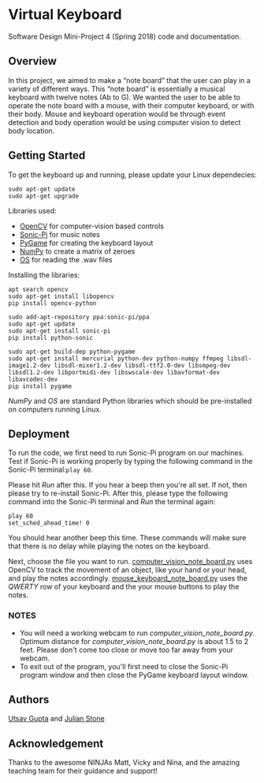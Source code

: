 # Virtual Keyboard
Software Design Mini-Project 4 (Spring 2018) code and documentation.

## Overview
In this project, we aimed to make a “note board” that the user can play in a variety of different ways.
This “note board” is essentially a musical keyboard with twelve notes (Ab to G). We wanted the user to
be able to operate the note board with a mouse, with their computer keyboard, or with their body.
Mouse and keyboard operation would be through event detection and body operation would be using
computer vision to detect body location.

## Getting Started
To get the keyboard up and running, please update your Linux dependecies:

```
sudo apt-get update
sudo apt-get upgrade
```

Libraries used:

* [OpenCV](https://docs.opencv.org/2.4.9/modules/refman.html) for computer-vision based controls
* [Sonic-Pi](http://sonic-pi.net/) for music notes
* [PyGame](http://www.pygame.org/docs/) for creating the keyboard layout
* [NumPy](https://docs.scipy.org/doc/numpy/reference/index.html) to create a matrix of zeroes
* [OS](https://github.com/python/cpython/blob/3.6/Lib/os.py) for reading the .wav files

Installing the libraries:

```
apt search opencv
sudo apt-get install libopencv
pip install opencv-python

sudo add-apt-repository ppa:sonic-pi/ppa
sudo apt-get update
sudo apt-get install sonic-pi
pip install python-sonic

sudo apt-get build-dep python-pygame
sudo apt-get install mercurial python-dev python-numpy ffmpeg libsdl-image1.2-dev libsdl-mixer1.2-dev libsdl-ttf2.0-dev libsmpeg-dev libsdl1.2-dev libportmidi-dev libswscale-dev libavformat-dev libavcodec-dev
pip install pygame
```
_NumPy_ and _OS_ are standard Python libraries which should be pre-installed on computers running Linux.  

## Deployment
To run the code, we first need to run Sonic-Pi program on our machines. Test if Sonic-Pi is working properly by typing the following command in the Sonic-Pi terminal:`play 60`.

Please hit _Run_ after this. If you hear a beep then you're all set. If not, then please try to re-install Sonic-Pi. After this, please type the following command into the Sonic-Pi terminal and _Run_ the terminal again: 
```
play 60
set_sched_ahead_time! 0
```

You should hear another beep this time. These commands will make sure that there is no delay while playing the notes on the keyboard.

Next, choose the file you want to run. [computer_vision_note_board.py](https://github.com/Utsav22G/InteractiveProgramming/blob/master/computer_vision_note_board.py) uses OpenCV to track the movement of an object, like your hand or your head, and play the notes accordingly. [mouse_keyboard_note_board.py](https://github.com/Utsav22G/InteractiveProgramming/blob/master/mouse_keyboard_note_board.py) uses the _QWERTY_ row of your keyboard and the your mouse buttons to play the notes.

### NOTES
* You will need a working webcam to run _computer_vision_note_board.py_. Optimum distance for _computer_vision_note_board.py_ is about 1.5 to 2 feet. Please don't come too close or move too far away from your webcam.
* To exit out of the program, you'll first need to close the Sonic-Pi program window and then close the PyGame keyboard layout window. 

## Authors
[Utsav Gupta](https://github.com/utsav22g) and [Julian Stone](https://github.com/JulianStone5)

## Acknowledgement
Thanks to the awesome NINJAs Matt, Vicky and Nina, and the amazing teaching team for their guidance and support!
